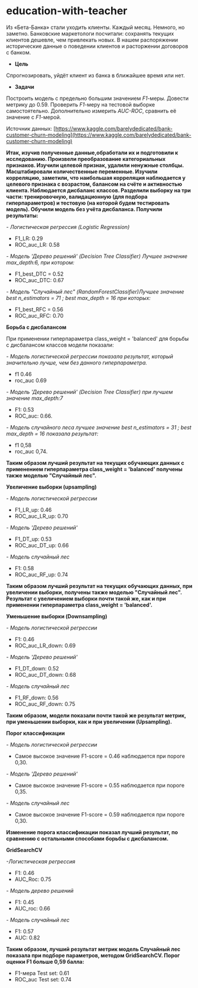 # education-with-teacher

Из «Бета-Банка» стали уходить клиенты. Каждый месяц. Немного, но заметно. Банковские маркетологи посчитали: сохранять текущих клиентов дешевле, чем привлекать новых. В нашем распоряжении исторические данные о поведении клиентов и расторжении договоров с банком.

- **Цель**

Спрогнозировать, уйдёт клиент из банка в ближайшее время или нет.

- **Задачи**

Построить модель с предельно большим значением _F1_-меры. Довести метрику до 0.59. Проверить _F1_-меру на тестовой выборке самостоятельно. Дополнительно измерить _AUC-ROC_, сравнить её значение с _F1_-мерой.

Источник данных: [https://www.kaggle.com/barelydedicated/bank-customer-churn-modeling](https://www.kaggle.com/barelydedicated/bank-customer-churn-modeling)

**Итак, изучив полученные данные,обработали их и подготовили к исследованию. Произвели преобразование категориальных признаков. Изучили целевой признак,
удалили ненужные столбцы. Масштабировали количественные переменные. Изучили корреляцию, заметили, что наибольшая корреляция наблюдается у целевого признака с возрастом, балансом на счёте и активностью клиента. Наблюдается дисбаланс классов. Разделили выборку на три части: тренировочную, валидационную (для подбора гиперпараметров) и тестовую (на которой будем тестировать модель). Обучили модель без учёта дисбаланса. Получили результаты:**

_- Логистическая регрессия (Logistic Regression)_

- F1_LR: 0.29
- ROC_auc_LR: 0.58

_- Модель 'Дерево решений' (Decision Tree Classifier) Лучшее значение max_depth:6, при котором:_

- F1_best_DTC = 0.52
- ROC_auc_DTC: 0.67

_- Модель "Случайный лес" (RandomForestClassifier)Лучшее значение best n_estimators = 71 ; best max_depth = 16 при которых:_

- F1_best_RFC = 0.56
- ROC_auc_RFC: 0.70

**Борьба с дисбалансом**

При применении гиперпараметра class_weight = 'balanced' для борьбы с дисбалансом классов модели показали:

_- Модель логистической регрессии показала результат, который значительно лучше, чем без данного гиперпараметра._

- f1 0.46
- roc_auc 0.69

_- Модель 'Дерево решений' (Decision Tree Classifier) при лучшем значение max_depth:7_

- F1: 0.53
- ROC_auc: 0.66.

_- Модель случайного леса лучшее значение best n_estimators = 31 ; best max_depth = 16 показала результат:_

- f1 0,58
- roc_auc 0,74.

**Таким образом лучший результат на текущих обучающих данных с применением гиперпараметра class_weight = 'balanced' получены также моделью "Случайный лес".**

**Увеличение выборки (upsampling)**

_- Модель логистической регрессии_

- F1_LR_up: 0.46
- ROC_auc_LR_up: 0.70

_- Модель 'Дерево решений'_

- F1_DT_up: 0.53
- ROC_auc_DT_up: 0.66

_- Модель случайный лес_

- F1: 0.58
- ROC_auc_RF_up: 0.74

**Таким образом лучший результат на текущих обучающих данных, при увеличении выборки, получены также моделью "Случайный лес". Результат с увеличением выборки почти такой же, как и при применении гиперпараметра class_weight = 'balanced'.**

**Уменьшение выборки (Downsampling)**

_- Модель логистической регрессии_

- F1: 0.46
- ROC_auc_LR_down: 0.69

_- Модель 'Дерево решений'_

- F1_DT_down: 0.52
- ROC_auc_DT_down: 0.68

_- Модель случайный лес_

- F1_RF_down: 0.56
- ROC_auc_RF_down: 0.75

**Таким образом, модели показали почти такой же результат метрик, при уменьшении выборки, как и при увеличении (Upsampling).**

**Порог классификации**

_- Модель логистической регрессии_

- Самое высокое значение F1-score = 0.46 наблюдается при пороге 0,30.

_- Модель 'Дерево решений'_

- Самое высокое значение F1-score = 0.55 наблюдается при пороге 0,35.

_- Модель случайный лес_

- Самое высокое значение F1-score = 0.59 наблюдается при пороге 0,30.

**Изменение порога классификации показал лучший результат, по сравнению с остальными способами борьбы с дисбалансом.**

**GridSearchCV**

_-Логистическая регрессия_

- F1: 0.46
- AUC_Roc: 0.75

_- Модель дерево решений_

- F1: 0.45
- AUC_roc: 0.66

_- Модель случайный лес_

- F1: 0.57
- AUC: 0.82

**Таким образом, лучший результат метрик модель Случайный лес показала при подборе параметров, методом GridSearchCV. Порог оценки F1 больше 0,59 балла:**

- F1-мера Test set: 0.61
- ROC_auc Test set: 0.74

